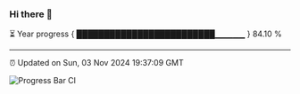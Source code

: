 ### Hi there 👋

⏳ Year progress { █████████████████████████▁▁▁▁▁ } 84.10 %

---

⏰ Updated on Sun, 03 Nov 2024 19:37:09 GMT

![Progress Bar CI](https://github.com/IshwaranRudhara/GIT-ACTION/workflows/Progress%20Bar%20CI/badge.svg)
